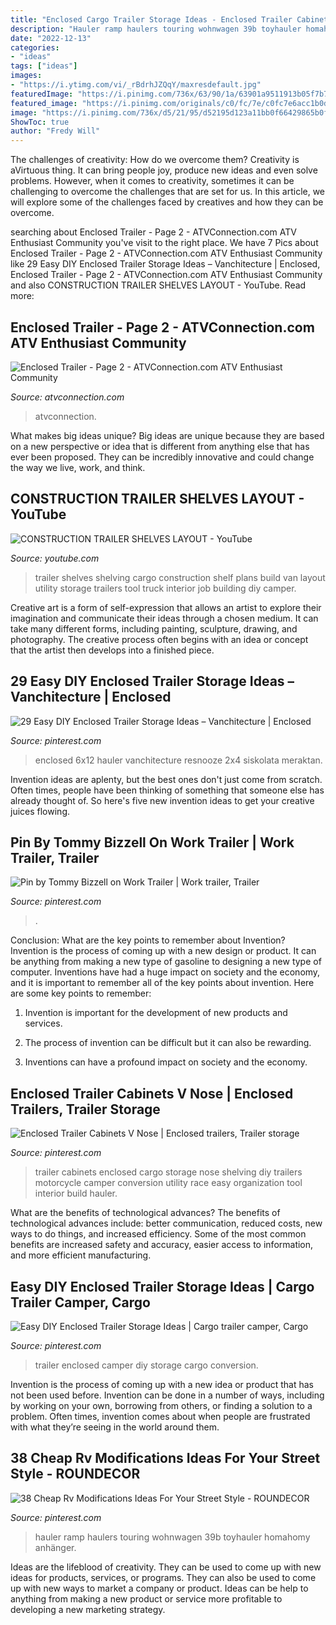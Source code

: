 ```yaml
---
title: "Enclosed Cargo Trailer Storage Ideas - Enclosed Trailer Cabinets V Nose"
description: "Hauler ramp haulers touring wohnwagen 39b toyhauler homahomy anhänger"
date: "2022-12-13"
categories:
- "ideas"
tags: ["ideas"]
images:
- "https://i.ytimg.com/vi/_rBdrhJZQqY/maxresdefault.jpg"
featuredImage: "https://i.pinimg.com/736x/63/90/1a/63901a9511913b05f7b759cbf04c5c61--enclosed-trailer-cabinets-v-nose-trailer-cabinets.jpg"
featured_image: "https://i.pinimg.com/originals/c0/fc/7e/c0fc7e6acc1b0db50eecf29962e59b1c.jpg"
image: "https://i.pinimg.com/736x/d5/21/95/d52195d123a11bb0f66429865b0f57f5.jpg"
ShowToc: true
author: "Fredy Will"
---
```



The challenges of creativity: How do we overcome them?
Creativity is aVirtuous thing. It can bring people joy, produce new ideas and even solve problems. However, when it comes to creativity, sometimes it can be challenging to overcome the challenges that are set for us. In this article, we will explore some of the challenges faced by creatives and how they can be overcome.

	

		
searching about Enclosed Trailer - Page 2 - ATVConnection.com ATV Enthusiast Community you've visit to the right place. We have 7 Pics about Enclosed Trailer - Page 2 - ATVConnection.com ATV Enthusiast Community like 29 Easy DIY Enclosed Trailer Storage Ideas – Vanchitecture | Enclosed, Enclosed Trailer - Page 2 - ATVConnection.com ATV Enthusiast Community and also CONSTRUCTION TRAILER SHELVES LAYOUT - YouTube. Read more:
		
    
## Enclosed Trailer - Page 2 - ATVConnection.com ATV Enthusiast Community

<img loading=lazy src="https://atvconnection.com/forums/attachments/trailers-toy-haulers-motorhomes/1917d1259528834-enclosed-trailer-new-trailer-folddown-bed.jpg" onerror="this.onerror=null;this.src='https://tse2.mm.bing.net/th?id=OIP.fGHcng8BDm96NF7ZevaDUgHaFj&amp;pid=15.1';" alt="Enclosed Trailer - Page 2 - ATVConnection.com ATV Enthusiast Community">

_Source: atvconnection.com_

>atvconnection. 

	

What makes big ideas unique?
Big ideas are unique because they are based on a new perspective or idea that is different from anything else that has ever been proposed. They can be incredibly innovative and could change the way we live, work, and think.

    
## CONSTRUCTION TRAILER SHELVES LAYOUT - YouTube

<img loading=lazy src="https://i.ytimg.com/vi/_rBdrhJZQqY/maxresdefault.jpg" onerror="this.onerror=null;this.src='https://tse3.mm.bing.net/th?id=OIP.u-YyrcaODro5QdT9t88iIgHaEK&amp;pid=15.1';" alt="CONSTRUCTION TRAILER SHELVES LAYOUT - YouTube">

_Source: youtube.com_

>trailer shelves shelving cargo construction shelf plans build van layout utility storage trailers tool truck interior job building diy camper. 

	

Creative art is a form of self-expression that allows an artist to explore their imagination and communicate their ideas through a chosen medium. It can take many different forms, including painting, sculpture, drawing, and photography. The creative process often begins with an idea or concept that the artist then develops into a finished piece.

    
## 29 Easy DIY Enclosed Trailer Storage Ideas – Vanchitecture | Enclosed

<img loading=lazy src="https://i.pinimg.com/736x/d5/21/95/d52195d123a11bb0f66429865b0f57f5.jpg" onerror="this.onerror=null;this.src='https://tse4.mm.bing.net/th?id=OIP.EhQszeTDS3hAShitrrp0dAHaJ5&amp;pid=15.1';" alt="29 Easy DIY Enclosed Trailer Storage Ideas – Vanchitecture | Enclosed">

_Source: pinterest.com_

>enclosed 6x12 hauler vanchitecture resnooze 2x4 siskolata meraktan. 

	

Invention ideas are aplenty, but the best ones don't just come from scratch. Often times, people have been thinking of something that someone else has already thought of. So here's five new invention ideas to get your creative juices flowing.

    
## Pin By Tommy Bizzell On Work Trailer | Work Trailer, Trailer

<img loading=lazy src="https://i.pinimg.com/originals/c0/fc/7e/c0fc7e6acc1b0db50eecf29962e59b1c.jpg" onerror="this.onerror=null;this.src='https://tse2.mm.bing.net/th?id=OIP.9AhUFlltqyXLVwYNzLcOpAHaJ4&amp;pid=15.1';" alt="Pin by Tommy Bizzell on Work Trailer | Work trailer, Trailer">

_Source: pinterest.com_

>. 

	

Conclusion: What are the key points to remember about Invention?
Invention is the process of coming up with a new design or product. It can be anything from making a new type of gasoline to designing a new type of computer. Inventions have had a huge impact on society and the economy, and it is important to remember all of the key points about invention. Here are some key points to remember:
1) Invention is important for the development of new products and services.

2) The process of invention can be difficult but it can also be rewarding.

3) Inventions can have a profound impact on society and the economy.

    
## Enclosed Trailer Cabinets V Nose | Enclosed Trailers, Trailer Storage

<img loading=lazy src="https://i.pinimg.com/736x/63/90/1a/63901a9511913b05f7b759cbf04c5c61--enclosed-trailer-cabinets-v-nose-trailer-cabinets.jpg" onerror="this.onerror=null;this.src='https://tse2.mm.bing.net/th?id=OIP.wga6HrcSQcFU6HZtykxW6gHaJ5&amp;pid=15.1';" alt="Enclosed Trailer Cabinets V Nose | Enclosed trailers, Trailer storage">

_Source: pinterest.com_

>trailer cabinets enclosed cargo storage nose shelving diy trailers motorcycle camper conversion utility race easy organization tool interior build hauler. 

	

What are the benefits of technological advances?
The benefits of technological advances include: better communication, reduced costs, new ways to do things, and increased efficiency. Some of the most common benefits are increased safety and accuracy, easier access to information, and more efficient manufacturing.

    
## Easy DIY Enclosed Trailer Storage Ideas | Cargo Trailer Camper, Cargo

<img loading=lazy src="https://i.pinimg.com/736x/e7/ba/eb/e7baeb9efbf807efd6ad602bb3cddb26.jpg" onerror="this.onerror=null;this.src='https://tse1.mm.bing.net/th?id=OIP.28oJT0f9xuszgZNPRlNoEgHaJ3&amp;pid=15.1';" alt="Easy DIY Enclosed Trailer Storage Ideas | Cargo trailer camper, Cargo">

_Source: pinterest.com_

>trailer enclosed camper diy storage cargo conversion. 

	

Invention is the process of coming up with a new idea or product that has not been used before. Invention can be done in a number of ways, including by working on your own, borrowing from others, or finding a solution to a problem. Often times, invention comes about when people are frustrated with what they’re seeing in the world around them.

    
## 38 Cheap Rv Modifications Ideas For Your Street Style - ROUNDECOR

<img loading=lazy src="https://i.pinimg.com/736x/81/06/75/81067560eed1530e632a699397fd9749.jpg" onerror="this.onerror=null;this.src='https://tse2.mm.bing.net/th?id=OIP.9vpLawJQ9Gs005bPaZ2lYwHaFt&amp;pid=15.1';" alt="38 Cheap Rv Modifications Ideas For Your Street Style - ROUNDECOR">

_Source: pinterest.com_

>hauler ramp haulers touring wohnwagen 39b toyhauler homahomy anhänger. 

	

Ideas are the lifeblood of creativity. They can be used to come up with new ideas for products, services, or programs. They can also be used to come up with new ways to market a company or product. Ideas can be help to anything from making a new product or service more profitable to developing a new marketing strategy.

